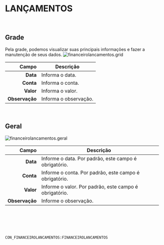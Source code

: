 # LANÇAMENTOS
<br>

## Grade
Pela grade, podemos visualizar suas principais informações e fazer a manutenção de seus dados.
![financeirolancamentos.grid](https://raw.githubusercontent.com/netforcews/docs-siscom/master/geral/imagens/financeirolancamentos.grid.png)

Campo | Descrição
--:|---
**Data** | Informa o data.
**Conta** | Informa o conta.
**Valor** | Informa o valor.
**Observação** | Informa o observação.
<br>

## Geral
![financeirolancamentos.geral](https://raw.githubusercontent.com/netforcews/docs-siscom/master/geral/imagens/financeirolancamentos.geral.png)

Campo | Descrição
--:|---
**Data** | Informe o data. Por padrão, este campo é obrigatório.
**Conta** | Informe o conta. Por padrão, este campo é obrigatório.
**Valor** | Informe o valor. Por padrão, este campo é obrigatório.
**Observação** | Informe o observação.
<br>
<br>
<br>
<br>

```CON_FINANCEIROLANCAMENTOS:FINANCEIROLANCAMENTOS```
